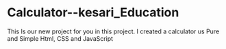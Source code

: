 # Calculator--kesari_Education
This Is our new project for you in this project. I created a calculator us Pure and Simple Html, CSS and JavaScript 
